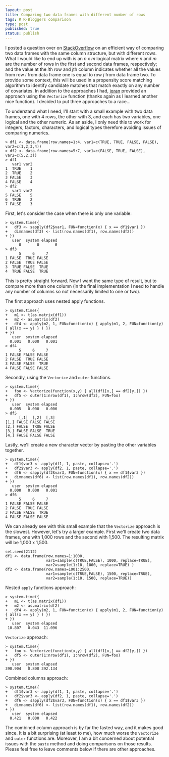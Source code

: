 ```yaml
--- 
layout: post
title: Comparing two data frames with different number of rows
tags: R R-Bloggers comparison
type: post
published: true
status: publish
---
```


I posted a question over on [StackOverflow](http://stackoverflow.com/questions/14485040/is-there-an-efficient-way-of-comparing-two-data-frames) on an efficient way of comparing two data frames with the same column structure, but with different rows. What I would like to end up with is an *n* x *m* logical matrix where *n* and *m* are the number of rows in the first and second data frames, respectively; and the value at the *i*th row and *j*th column indicates whether all the values from row *i* from data frame one is equal to row *j* from data frame two. To provide some context, this will be used in a propensity score matching algorithm to identify candidate matches that match exactly on any number of covariates. In addition to the approaches I had, [joran](http://stackoverflow.com/users/324364/joran) provided an approach using the `Vectorize` function (thanks again as I learned another nice function). I decided to put three approaches to a race...

To understand what I need, I'll start with a small example with two data frames, one with 4 rows, the other with 3, and each has two variables, one logical and the other numeric. As an aside, I only need this to work for integers, factors, characters, and logical types therefore avoiding issues of comparing numerics.


	> df1 <- data.frame(row.names=1:4, var1=c(TRUE, TRUE, FALSE, FALSE), var2=c(1,2,3,4))
	> df2 <- data.frame(row.names=5:7, var1=c(FALSE, TRUE, FALSE), var2=c(5,2,3))
	> df1
	   var1 var2
	1  TRUE    1
	2  TRUE    2
	3 FALSE    3
	4 FALSE    4
	> df2
	   var1 var2
	5 FALSE    5
	6  TRUE    2
	7 FALSE    3
	
First, let's consider the case when there is only one variable:

	> system.time({
	+ 	df3 <- sapply(df2$var1, FUN=function(x) { x == df1$var1 })
	+ 	dimnames(df3) <- list(row.names(df1), row.names(df2))
	+ })
	   user  system elapsed 
	      0       0       0 
	> df3
	      5     6     7
	1 FALSE  TRUE FALSE
	2 FALSE  TRUE FALSE
	3  TRUE FALSE  TRUE
	4  TRUE FALSE  TRUE

This is pretty straight forward. Now I want the same type of result, but to compare more than one column (in the final implementation I need to handle any number of columns so not necessarily limited to one or two).

The first approach uses nested apply functions.

	> system.time({
	+ 	m1 <- t(as.matrix(df1))
	+ 	m2 <- as.matrix(df2)
	+ 	df4 <- apply(m2, 1, FUN=function(x) { apply(m1, 2, FUN=function(y) { all(x == y) } ) })
	+ })
	   user  system elapsed 
	  0.001   0.000   0.001 
	> df4
	      5     6     7
	1 FALSE FALSE FALSE
	2 FALSE  TRUE FALSE
	3 FALSE FALSE  TRUE
	4 FALSE FALSE FALSE

Secondly, using the `Vectorize` and `outer` functions.

	> system.time({
	+ 	foo <- Vectorize(function(x,y) { all(df1[x,] == df2[y,]) })
	+ 	df5 <- outer(1:nrow(df1), 1:nrow(df2), FUN=foo)
	+ })
	   user  system elapsed 
	  0.005   0.000   0.006 
	> df5
	      [,1]  [,2]  [,3]
	[1,] FALSE FALSE FALSE
	[2,] FALSE  TRUE FALSE
	[3,] FALSE FALSE  TRUE
	[4,] FALSE FALSE FALSE

Lastly, we'll create a new character vector by pasting the other variables together.

	> system.time({
	+ 	df1$var3 <- apply(df1, 1, paste, collapse='.')
	+ 	df2$var3 <- apply(df2, 1, paste, collapse='.')
	+ 	df6 <- sapply(df2$var3, FUN=function(x) { x == df1$var3 })
	+ 	dimnames(df6) <- list(row.names(df1), row.names(df2))
	+ })
	   user  system elapsed 
	  0.000   0.000   0.001 
	> df6
	      5     6     7
	1 FALSE FALSE FALSE
	2 FALSE  TRUE FALSE
	3 FALSE FALSE  TRUE
	4 FALSE FALSE FALSE

We can already see with this small example that the `Vectorize` approach is the slowest. However, let's try a larger example. First we'll create two data frames, one with 1,000 rows and the second with 1,500. The resulting matrix will be 1,000 x 1,500.

	set.seed(2112)
	df1 <- data.frame(row.names=1:1000, 
					  var1=sample(c(TRUE,FALSE), 1000, replace=TRUE), 
					  var2=sample(1:10, 1000, replace=TRUE) )
	df2 <- data.frame(row.names=1001:2500, 
					  var1=sample(c(TRUE,FALSE), 1500, replace=TRUE),
					  var2=sample(1:10, 1500, replace=TRUE))

Nested `apply` functions approach:

	> system.time({
	+ 	m1 <- t(as.matrix(df1))
	+ 	m2 <- as.matrix(df2)
	+ 	df4 <- apply(m2, 1, FUN=function(x) { apply(m1, 2, FUN=function(y) { all(x == y) } ) })
	+ })
	   user  system elapsed 
	 10.807   0.043  11.096 

`Vectorize` approach:

	> system.time({
	+ 	foo <- Vectorize(function(x,y) { all(df1[x,] == df2[y,]) })
	+ 	df5 <- outer(1:nrow(df1), 1:nrow(df2), FUN=foo)
	+ })
	   user  system elapsed 
	390.904   0.808 392.134 

Combined columns approach:

	> system.time({
	+ 	df1$var3 <- apply(df1, 1, paste, collapse='.')
	+ 	df2$var3 <- apply(df2, 1, paste, collapse='.')
	+ 	df6 <- sapply(df2$var3, FUN=function(x) { x == df1$var3 })
	+ 	dimnames(df6) <- list(row.names(df1), row.names(df2))
	+ })
	   user  system elapsed 
	  0.421   0.000   0.422 

The combined column approach is by far the fasted way, and it makes good since. It is a bit surprising (at least to me), how much worse the `Vectorize` and `outer` functions are. Moreover, I am a bit concerned about potential issues with the `paste` method and doing comparisons on those results. Please feel free to leave comments below if there are other approaches.
